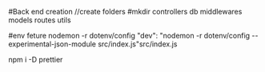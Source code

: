 #Back end creation
//create folders
#mkdir controllers db middlewares models routes utils

#env feture nodemon -r dotenv/config 
  "dev": "nodemon -r dotenv/config --experimental-json-module src/index.js"src/index.js
<!-- dev dependency -->
npm i -D prettier

<!-- !Generate the access token JWT -->
<!-- node --Enter
require('crypto').randomBytes(64).toString('hex') -->